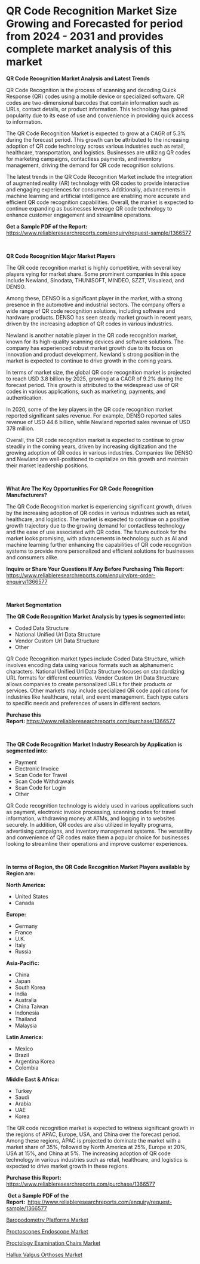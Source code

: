 <p><h1>QR Code Recognition Market Size Growing and Forecasted for period from 2024 - 2031 and provides complete market analysis of this market</h1></p><p><strong>QR Code Recognition Market Analysis and Latest Trends</strong></p>
<p><p>QR Code Recognition is the process of scanning and decoding Quick Response (QR) codes using a mobile device or specialized software. QR codes are two-dimensional barcodes that contain information such as URLs, contact details, or product information. This technology has gained popularity due to its ease of use and convenience in providing quick access to information.</p><p>The QR Code Recognition Market is expected to grow at a CAGR of 5.3% during the forecast period. This growth can be attributed to the increasing adoption of QR code technology across various industries such as retail, healthcare, transportation, and logistics. Businesses are utilizing QR codes for marketing campaigns, contactless payments, and inventory management, driving the demand for QR code recognition solutions.</p><p>The latest trends in the QR Code Recognition Market include the integration of augmented reality (AR) technology with QR codes to provide interactive and engaging experiences for consumers. Additionally, advancements in machine learning and artificial intelligence are enabling more accurate and efficient QR code recognition capabilities. Overall, the market is expected to continue expanding as businesses leverage QR code technology to enhance customer engagement and streamline operations.</p></p>
<p><strong>Get a Sample PDF of the Report:&nbsp;</strong> <a href="https://www.reliableresearchreports.com/enquiry/request-sample/1366577">https://www.reliableresearchreports.com/enquiry/request-sample/1366577</a></p>
<p>&nbsp;</p>
<p><strong>QR Code Recognition Major Market Players</strong></p>
<p><p>The QR code recognition market is highly competitive, with several key players vying for market share. Some prominent companies in this space include Newland, Sinodata, THUNISOFT, MINDEO, SZZT, Visualead, and DENSO.</p><p>Among these, DENSO is a significant player in the market, with a strong presence in the automotive and industrial sectors. The company offers a wide range of QR code recognition solutions, including software and hardware products. DENSO has seen steady market growth in recent years, driven by the increasing adoption of QR codes in various industries.</p><p>Newland is another notable player in the QR code recognition market, known for its high-quality scanning devices and software solutions. The company has experienced robust market growth due to its focus on innovation and product development. Newland's strong position in the market is expected to continue to drive growth in the coming years.</p><p>In terms of market size, the global QR code recognition market is projected to reach USD 3.8 billion by 2025, growing at a CAGR of 9.2% during the forecast period. This growth is attributed to the widespread use of QR codes in various applications, such as marketing, payments, and authentication.</p><p>In 2020, some of the key players in the QR code recognition market reported significant sales revenue. For example, DENSO reported sales revenue of USD 44.6 billion, while Newland reported sales revenue of USD 378 million.</p><p>Overall, the QR code recognition market is expected to continue to grow steadily in the coming years, driven by increasing digitization and the growing adoption of QR codes in various industries. Companies like DENSO and Newland are well-positioned to capitalize on this growth and maintain their market leadership positions.</p></p>
<p>&nbsp;</p>
<p><strong>What Are The Key Opportunities For QR Code Recognition Manufacturers?</strong></p>
<p><p>The QR Code Recognition market is experiencing significant growth, driven by the increasing adoption of QR codes in various industries such as retail, healthcare, and logistics. The market is expected to continue on a positive growth trajectory due to the growing demand for contactless technology and the ease of use associated with QR codes. The future outlook for the market looks promising, with advancements in technology such as AI and machine learning further enhancing the capabilities of QR code recognition systems to provide more personalized and efficient solutions for businesses and consumers alike.</p></p>
<p><strong>Inquire or Share Your Questions If Any Before Purchasing This Report:</strong> <a href="https://www.reliableresearchreports.com/enquiry/pre-order-enquiry/1366577">https://www.reliableresearchreports.com/enquiry/pre-order-enquiry/1366577</a></p>
<p>&nbsp;</p>
<p><strong>Market Segmentation</strong></p>
<p><strong>The QR Code Recognition Market Analysis by types is segmented into:</strong></p>
<p><ul><li>Coded Data Structure</li><li>National Unified Url Data Structure</li><li>Vendor Custom Url Data Structure</li><li>Other</li></ul></p>
<p><p>QR Code Recognition market types include Coded Data Structure, which involves encoding data using various formats such as alphanumeric characters. National Unified Url Data Structure focuses on standardizing URL formats for different countries. Vendor Custom Url Data Structure allows companies to create personalized URLs for their products or services. Other markets may include specialized QR code applications for industries like healthcare, retail, and event management. Each type caters to specific needs and preferences of users in different sectors.</p></p>
<p><strong>Purchase this Report:&nbsp;</strong><a href="https://www.reliableresearchreports.com/purchase/1366577">https://www.reliableresearchreports.com/purchase/1366577</a></p>
<p>&nbsp;</p>
<p><strong>The QR Code Recognition Market Industry Research by Application is segmented into:</strong></p>
<p><ul><li>Payment</li><li>Electronic Invoice</li><li>Scan Code for Travel</li><li>Scan Code Withdrawals</li><li>Scan Code for Login</li><li>Other</li></ul></p>
<p><p>QR Code recognition technology is widely used in various applications such as payment, electronic invoice processing, scanning codes for travel information, withdrawing money at ATMs, and logging in to websites securely. In addition, QR codes are also utilized in loyalty programs, advertising campaigns, and inventory management systems. The versatility and convenience of QR codes make them a popular choice for businesses looking to streamline their operations and improve customer experiences.</p></p>
<p>&nbsp;</p>
<p><strong>In terms of Region, the QR Code Recognition Market Players available by Region are:</strong></p>
<p>
    <p> <strong> North America: </strong>
        <ul>
            <li>United States</li>
            <li>Canada</li>
        </ul>
        </p> 
    <p> <strong> Europe: </strong>
        <ul>
            <li>Germany</li>
            <li>France</li>
            <li>U.K.</li>
            <li>Italy</li>
            <li>Russia</li>
        </ul>
        </p> 
    <p> <strong> Asia-Pacific: </strong>
        <ul>
            <li>China</li>
            <li>Japan</li>
            <li>South Korea</li>
            <li>India</li>
            <li>Australia</li>
            <li>China Taiwan</li>
            <li>Indonesia</li>
            <li>Thailand</li>
            <li>Malaysia</li>
        </ul>
        </p> 
    <p> <strong> Latin America: </strong>
        <ul>
            <li>Mexico</li>
            <li>Brazil</li>
            <li>Argentina Korea</li>
            <li>Colombia</li>
        </ul>
        </p> 
    <p> <strong> Middle East & Africa: </strong>
        <ul>
            <li>Turkey</li>
            <li>Saudi</li>
            <li>Arabia</li>
            <li>UAE</li>
            <li>Korea</li>
        </ul>
    </p>
    </p>
<p><p>The QR code recognition market is expected to witness significant growth in the regions of APAC, Europe, USA, and China over the forecast period. Among these regions, APAC is projected to dominate the market with a market share of 35%, followed by North America at 25%, Europe at 20%, USA at 15%, and China at 5%. The increasing adoption of QR code technology in various industries such as retail, healthcare, and logistics is expected to drive market growth in these regions.</p></p>
<p><strong>Purchase this Report: </strong><a href="https://www.reliableresearchreports.com/purchase/1366577">https://www.reliableresearchreports.com/purchase/1366577</a></p>
<p>&nbsp;<strong>Get a Sample PDF of the Report:&nbsp;&nbsp;</strong><a href="https://www.reliableresearchreports.com/enquiry/request-sample/1366577">https://www.reliableresearchreports.com/enquiry/request-sample/1366577</a></p>
<p><strong></strong></p>
<p><p><a href="https://github.com/singletonthaxterkelliehr2df/Market-Research-Report-List-1/blob/main/baropodometry-platforms-market.md">Baropodometry Platforms Market</a></p><p><a href="https://github.com/julyju69/Market-Research-Report-List-1/blob/main/proctoscopes-endoscope-market.md">Proctoscopes Endoscope Market</a></p><p><a href="https://github.com/gdfhhhj/Market-Research-Report-List-3/blob/main/proctology-examination-chairs-market.md">Proctology Examination Chairs Market</a></p><p><a href="https://github.com/RichRobinson5/Market-Research-Report-List-3/blob/main/hallux-valgus-orthoses-market.md">Hallux Valgus Orthoses Market</a></p></p>